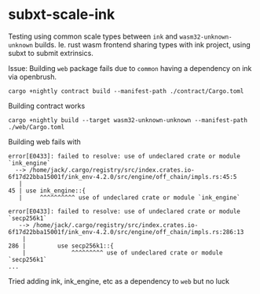 # subxt-scale-ink
Testing using common scale types between `ink` and `wasm32-unknown-unknown` builds. Ie. rust wasm frontend sharing types with ink project, using subxt to submit extrinsics.

Issue:
Building `web` package fails due to `common` having a dependency on ink via openbrush.

`cargo +nightly contract build --manifest-path ./contract/Cargo.toml`

Building contract works

`cargo +nightly build --target wasm32-unknown-unknown --manifest-path ./web/Cargo.toml`

Building web fails with
```
error[E0433]: failed to resolve: use of undeclared crate or module `ink_engine`
  --> /home/jack/.cargo/registry/src/index.crates.io-6f17d22bba15001f/ink_env-4.2.0/src/engine/off_chain/impls.rs:45:5
   |
45 | use ink_engine::{
   |     ^^^^^^^^^^ use of undeclared crate or module `ink_engine`

error[E0433]: failed to resolve: use of undeclared crate or module `secp256k1`
   --> /home/jack/.cargo/registry/src/index.crates.io-6f17d22bba15001f/ink_env-4.2.0/src/engine/off_chain/impls.rs:286:13
    |
286 |         use secp256k1::{
    |             ^^^^^^^^^ use of undeclared crate or module `secp256k1`
...
```

Tried adding ink, ink_engine, etc as a dependency to `web` but no luck
